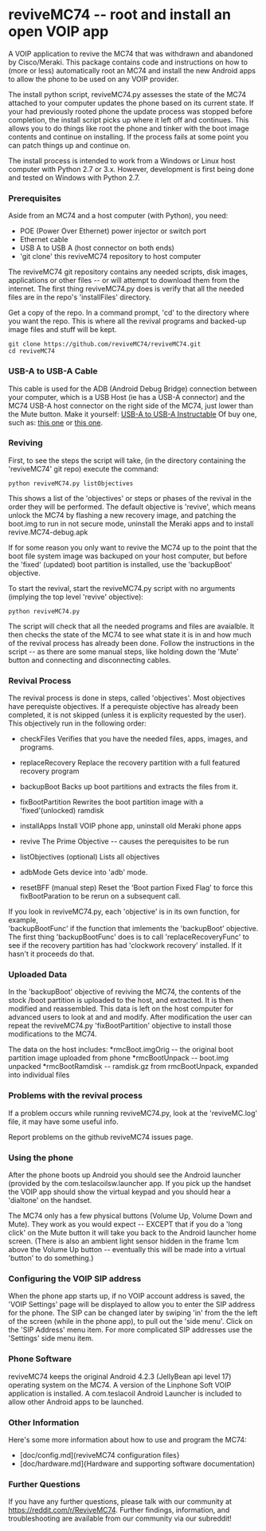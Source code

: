 # reviveMC74 -- root and install an open VOIP app

A VOIP application to revive the MC74 that was withdrawn and abandoned by Cisco/Meraki.
This package contains code and instructions on how to (more or less) automatically root
an MC74 and install the new Android apps to allow the phone to be used on any VOIP
provider.

The install python script, reviveMC74.py assesses the state of the MC74 attached to your
computer updates the phone based on its current state.  If your had previously rooted
phone the update process was stopped before completion, the install script picks up
where it left off and continues.  This allows you to do things like root the phone 
and tinker with the boot image contents and continue on installing.  If the process
fails at some point you can patch things up and continue on.

The install process is intended to work from a Windows or Linux host computer with Python 2.7 or 3.x.  However, development is first being done and tested on Windows with Python
2.7.

### Prerequisites

Aside from an MC74 and a host computer (with Python), you need:

* POE (Power Over Ethernet) power injector or switch port
* Ethernet cable
* USB A to USB A (host connector on both ends)
* 'git clone' this reviveMC74 repository to host computer

The reviveMC74 git repository contains any needed scripts, disk images, applications
or other files -- or will attempt to download them from the internet.  The first thing
reviveMC74.py does is verify that all the needed files are in the repo's 'installFiles'
directory.

Get a copy of the repo. In a command prompt, 'cd' to the directory where you want the 
repo.  This is where all the revival programs and backed-up image files and stuff
will be kept.

    git clone https://github.com/reviveMC74/reviveMC74.git
    cd reviveMC74

### USB-A to USB-A Cable
This cable is used for the ADB (Android Debug Bridge) connection between your computer,
which is a USB Host (ie has a USB-A connector) and the MC74 USB-A host connector on
the right side of the MC74, just lower than the Mute button.  Make it yourself:
[USB-A to USB-A Instructable](https://www.instructables.com/Male-to-Male-A-to-A-USB-Cable/)
Of buy one, such as: 
[this one](https://www.amazon.com/UGREEN-Transfer-Enclosures-Printers-Cameras/dp/B00P0E394U)
or 
[this one](https://www.walmart.com/ip/SF-Cable-3-feet-USB-2-0-A-Male-to-A-Male-Cable-Off-White/987955884).
    

### Reviving

First, to see the steps the script will take, (in the directory containing the 'reviveMC74' git repo) execute the command:

    python reviveMC74.py listObjectives

This shows a list of the 'objectives' or steps or phases of the revival in the order
they will be performed.
The default objective is 'revive', which means unlock the MC74 by flashing 
a new recovery image, and patching the boot.img to run in not secure mode, uninstall
the Meraki apps and to install revive.MC74-debug.apk

If for some reason you only want to revive the MC74 up to the point that the boot file system
image was backuped on your host computer, but before the 'fixed' (updated) boot 
partition is installed, use the 'backupBoot' objective.

To start the revival, start the reviveMC74.py script with no arguments (implying the top level 'revive' objective):

    python reviveMC74.py
    
The script will check that all the needed programs and files are avaialble.  It then checks the state of the MC74 to see what
state it is in and how much of the revival process has already been done.  Follow the instructions in the script -- as there
are some manual steps, like holding down the 'Mute' button and connecting and disconnecting cables.

### Revival Process

The revival process is done in steps, called 'objectives'.  Most objectives have 
perequiste objectives.  If a perequiste objective has already been completed, it is 
not skipped (unless it is explicity requested by the user).  This objectively run
in the following order:

* checkFiles    Verifies that you have the needed files, apps, images, and programs.
* replaceRecovery       Replace the recovery partition with a full featured recovery program
* backupBoot    Backs up boot partitions and extracts the files from it.
* fixBootPartition      Rewrites the boot partition image with a 'fixed'(unlocked) ramdisk
* installApps   Install VOIP phone app, uninstall old Meraki phone apps
* revive        The Prime Objective -- causes the perequisites to be run

* listObjectives        (optional) Lists all objectives
* adbMode       Gets device into 'adb' mode.
* resetBFF      (manual step) Reset the 'Boot partion Fixed Flag' to force this fixBootParation to be rerun on a subsequent call.

If you look in reviveMC74.py, each 'objective' is in its own function, for example,  
'backupBootFunc' if the function that imlements the 'backupBoot' objective.  The first
thing 'backupBootFunc' does is to call 'replaceRecoveryFunc' to see if the recovery 
partition has had 'clockwork recovery' installed.  If it hasn't it proceeds do that.

### Uploaded Data

In the 'backupBoot' objective of reviving the MC74, the contents of the stock /boot partition is
uploaded to the host, and extracted.  It is then modified and reassembled.  This data is 
left on the host computer for advanced users to look at and and modify.  After modification
the user can repeat the reviveMC74.py 'fixBootPartition' objective to install those
modifications to the MC74.

The data on the host includes:
*rmcBoot.imgOrig  -- the original boot partition image uploaded from phone
*rmcBootUnpack    -- boot.img unpacked
*rmcBootRamdisk   -- ramdisk.gz from rmcBootUnpack, expanded into individual files

### Problems with the revival process

If a problem occurs while running reviveMC74.py, look at the 'reviveMC.log' file, it may
have some useful info.

Report problems on the github reviveMC74 issues page.

### Using the phone

After the phone boots up Android you should see the Android launcher (provided by the
com.teslacoilsw.launcher app.  If you pick up the handset the VOIP app should show the
virtual keypad and you should hear a 'dialtone' on the handset.

The MC74 only has a few physical buttons (Volume Up, Volume Down and Mute).  They work
as you would expect -- EXCEPT that if you do a 'long click' on the Mute button it will
take you back to the Android launcher home screen.  (There is also an ambient light 
sensor hidden in the frame 1cm above the Volume Up button -- eventually this will be
made into a virtual 'button' to do something.)

### Configuring the VOIP SIP address

When the phone app starts up, if no VOIP account address is saved, the 'VOIP Settings'
page will be displayed to allow you to enter the SIP address for the phone.  The SIP
can be changed later by swiping 'in' from the the left of the screen (while in the phone 
app), to pull out the 'side menu'.  Click on the 'SIP Address' menu item.  For more complicated
SIP addresses use the 'Settings' side menu item.

### Phone Software
reviveMC74 keeps the original Android 4.2.3 (JellyBean api level 17) operating system on the MC74.  A version of the Linphone Soft VOIP application is installed.  A com.teslacoil Android Launcher is included to allow other Android apps to be launched.

### Other Information

Here's some more information about how to use and program the MC74:
* [doc/config.md](reviveMC74 configuration files}
* [doc/hardware.md]{Hardware and supporting software documentation)  

### Further Questions

If you have any further questions, please talk with our community at https://reddit.com/r/ReviveMC74.
Further findings, information, and troubleshooting are available from our community via our subreddit!
